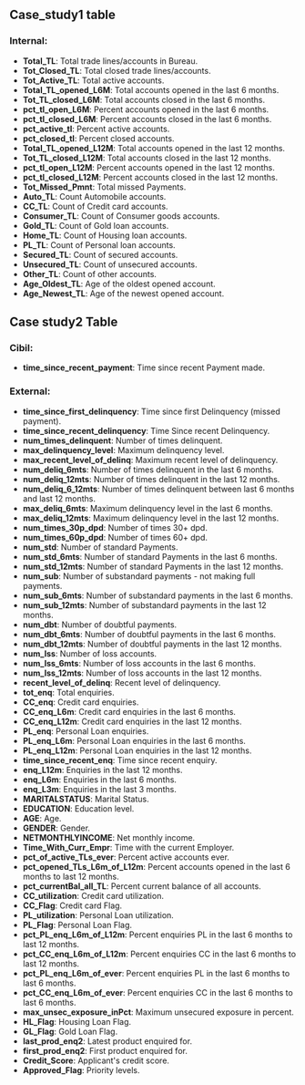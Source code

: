 ## Case_study1 table

### Internal:

- **Total_TL**: Total trade lines/accounts in Bureau.
- **Tot_Closed_TL**: Total closed trade lines/accounts.
- **Tot_Active_TL**: Total active accounts.
- **Total_TL_opened_L6M**: Total accounts opened in the last 6 months.
- **Tot_TL_closed_L6M**: Total accounts closed in the last 6 months.
- **pct_tl_open_L6M**: Percent accounts opened in the last 6 months.
- **pct_tl_closed_L6M**: Percent accounts closed in the last 6 months.
- **pct_active_tl**: Percent active accounts.
- **pct_closed_tl**: Percent closed accounts.
- **Total_TL_opened_L12M**: Total accounts opened in the last 12 months.
- **Tot_TL_closed_L12M**: Total accounts closed in the last 12 months.
- **pct_tl_open_L12M**: Percent accounts opened in the last 12 months.
- **pct_tl_closed_L12M**: Percent accounts closed in the last 12 months.
- **Tot_Missed_Pmnt**: Total missed Payments.
- **Auto_TL**: Count Automobile accounts.
- **CC_TL**: Count of Credit card accounts.
- **Consumer_TL**: Count of Consumer goods accounts.
- **Gold_TL**: Count of Gold loan accounts.
- **Home_TL**: Count of Housing loan accounts.
- **PL_TL**: Count of Personal loan accounts.
- **Secured_TL**: Count of secured accounts.
- **Unsecured_TL**: Count of unsecured accounts.
- **Other_TL**: Count of other accounts.
- **Age_Oldest_TL**: Age of the oldest opened account.
- **Age_Newest_TL**: Age of the newest opened account.

## Case study2 Table

### Cibil:

- **time_since_recent_payment**: Time since recent Payment made.

### External:

- **time_since_first_delinquency**: Time since first Delinquency (missed payment).
- **time_since_recent_delinquency**: Time Since recent Delinquency.
- **num_times_delinquent**: Number of times delinquent.
- **max_delinquency_level**: Maximum delinquency level.
- **max_recent_level_of_delinq**: Maximum recent level of delinquency.
- **num_deliq_6mts**: Number of times delinquent in the last 6 months.
- **num_deliq_12mts**: Number of times delinquent in the last 12 months.
- **num_deliq_6_12mts**: Number of times delinquent between last 6 months and last 12 months.
- **max_deliq_6mts**: Maximum delinquency level in the last 6 months.
- **max_deliq_12mts**: Maximum delinquency level in the last 12 months.
- **num_times_30p_dpd**: Number of times 30+ dpd.
- **num_times_60p_dpd**: Number of times 60+ dpd.
- **num_std**: Number of standard Payments.
- **num_std_6mts**: Number of standard Payments in the last 6 months.
- **num_std_12mts**: Number of standard Payments in the last 12 months.
- **num_sub**: Number of substandard payments - not making full payments.
- **num_sub_6mts**: Number of substandard payments in the last 6 months.
- **num_sub_12mts**: Number of substandard payments in the last 12 months.
- **num_dbt**: Number of doubtful payments.
- **num_dbt_6mts**: Number of doubtful payments in the last 6 months.
- **num_dbt_12mts**: Number of doubtful payments in the last 12 months.
- **num_lss**: Number of loss accounts.
- **num_lss_6mts**: Number of loss accounts in the last 6 months.
- **num_lss_12mts**: Number of loss accounts in the last 12 months.
- **recent_level_of_delinq**: Recent level of delinquency.
- **tot_enq**: Total enquiries.
- **CC_enq**: Credit card enquiries.
- **CC_enq_L6m**: Credit card enquiries in the last 6 months.
- **CC_enq_L12m**: Credit card enquiries in the last 12 months.
- **PL_enq**: Personal Loan enquiries.
- **PL_enq_L6m**: Personal Loan enquiries in the last 6 months.
- **PL_enq_L12m**: Personal Loan enquiries in the last 12 months.
- **time_since_recent_enq**: Time since recent enquiry.
- **enq_L12m**: Enquiries in the last 12 months.
- **enq_L6m**: Enquiries in the last 6 months.
- **enq_L3m**: Enquiries in the last 3 months.
- **MARITALSTATUS**: Marital Status.
- **EDUCATION**: Education level.
- **AGE**: Age.
- **GENDER**: Gender.
- **NETMONTHLYINCOME**: Net monthly income.
- **Time_With_Curr_Empr**: Time with the current Employer.
- **pct_of_active_TLs_ever**: Percent active accounts ever.
- **pct_opened_TLs_L6m_of_L12m**: Percent accounts opened in the last 6 months to last 12 months.
- **pct_currentBal_all_TL**: Percent current balance of all accounts.
- **CC_utilization**: Credit card utilization.
- **CC_Flag**: Credit card Flag.
- **PL_utilization**: Personal Loan utilization.
- **PL_Flag**: Personal Loan Flag.
- **pct_PL_enq_L6m_of_L12m**: Percent enquiries PL in the last 6 months to last 12 months.
- **pct_CC_enq_L6m_of_L12m**: Percent enquiries CC in the last 6 months to last 12 months.
- **pct_PL_enq_L6m_of_ever**: Percent enquiries PL in the last 6 months to last 6 months.
- **pct_CC_enq_L6m_of_ever**: Percent enquiries CC in the last 6 months to last 6 months.
- **max_unsec_exposure_inPct**: Maximum unsecured exposure in percent.
- **HL_Flag**: Housing Loan Flag.
- **GL_Flag**: Gold Loan Flag.
- **last_prod_enq2**: Latest product enquired for.
- **first_prod_enq2**: First product enquired for.
- **Credit_Score**: Applicant's credit score.
- **Approved_Flag**: Priority levels.
